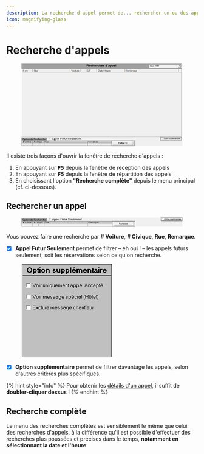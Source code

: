 ```yaml
---
description: La recherche d'appel permet de... rechercher un ou des appels, bien sûr ! 🥳
icon: magnifying-glass
---
```


# Recherche d'appels

<figure><img src="../../.gitbook/assets/image (18).png" alt=""><figcaption></figcaption></figure>

Il existe trois façons d'ouvrir la fenêtre de recherche d'appels :

1. En appuyant sur <kbd>**F5**</kbd> depuis la fenêtre de réception des appels
2. En appuyant sur <kbd>**F5**</kbd> depuis la fenêtre de répartition des appels
3. En choisissant l'option **"Recherche complète"** depuis le menu principal (cf. ci-dessous).

## Rechercher un appel

<figure><img src="../../.gitbook/assets/image (20).png" alt=""><figcaption></figcaption></figure>

Vous pouvez faire une recherche par **# Voiture**, **# Civique**, **Rue**, **Remarque**.

* [x] **Appel Futur Seulement** permet de filtrer – eh oui ! – les appels futurs seulement, soit les réservations selon ce qu'on recherche.

<div align="left"><figure><img src="../../.gitbook/assets/image (21).png" alt=""><figcaption></figcaption></figure></div>

* [x] **Option supplémentaire** permet de filtrer davantage les appels, selon d'autres critères plus spécifiques.

{% hint style="info" %}
Pour obtenir les [détails d'un appel](informations-dappel.md), il suffit de **doubler-cliquer dessus** !
{% endhint %}

## Recherche complète

Le menu des recherches complètes est sensiblement le même que celui des recherches d'appels, à la différence qu'il est possible d'effectuer des recherches plus poussées et précises dans le temps, **notamment en sélectionnant la date et l'heure**.
